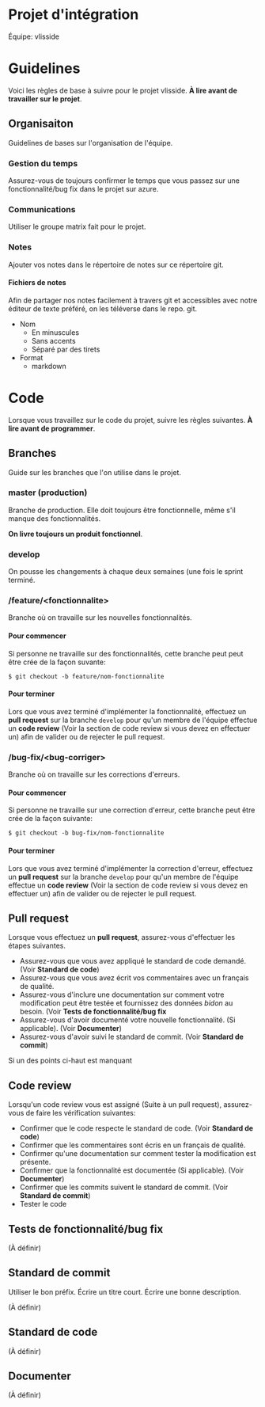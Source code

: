 
Projet d'intégration
====================

Équipe: vlisside

# Guidelines
Voici les règles de base à suivre pour le projet vlisside. **À lire avant de travailler sur le projet**.

## Organisaiton
Guidelines de bases sur l'organisation de l'équipe.

### Gestion du temps
Assurez-vous de toujours confirmer le temps que vous passez sur une fonctionnalité/bug fix dans le projet sur azure.

### Communications
Utiliser le groupe matrix fait pour le projet.

### Notes
Ajouter vos notes dans le répertoire de notes sur ce répertoire git.

#### Fichiers de notes
Afin de partager nos notes facilement à travers git et accessibles avec
notre éditeur de texte préféré, on les téléverse dans le repo. git.

- Nom
  - En minuscules
  - Sans accents
  - Séparé par des tirets
- Format
  - markdown

# Code
Lorsque vous travaillez sur le code du projet, suivre les règles suivantes. **À lire avant de programmer**.

## Branches
Guide sur les branches que l'on utilise dans le projet.

### master (production)
Branche de production. Elle doit toujours être fonctionnelle, même s'il
manque des fonctionnalités.

**On livre toujours un produit fonctionnel**.

### develop
On pousse les changements à chaque deux semaines (une fois le sprint
terminé.

### /feature/\<fonctionnalite>
Branche où on travaille sur les nouvelles fonctionnalités.

#### Pour commencer
Si personne ne travaille sur des fonctionnalités, cette branche peut peut 
être crée de la façon suvante:

```
$ git checkout -b feature/nom-fonctionnalite
```

#### Pour terminer
Lors que vous avez terminé d'implémenter la fonctionnalité, effectuez un
**pull request** sur la branche `develop` pour qu'un membre de l'équipe
effectue un **code review** (Voir la section de code review si vous devez
en effectuer un) afin de valider ou de rejecter le pull request.

### /bug-fix/\<bug-corriger>
Branche où on travaille sur les corrections d'erreurs.

#### Pour commencer
Si personne ne travaille sur une correction d'erreur, cette branche peut
être crée de la façon suivante:
 
```
$ git checkout -b bug-fix/nom-fonctionnalite
```

#### Pour terminer
Lors que vous avez terminé d'implémenter la correction d'erreur, effectuez
un **pull request** sur la branche `develop` pour qu'un membre de l'équipe
effectue un **code review** (Voir la section de code review si vous devez
en effectuer un) afin de valider ou de rejecter le pull request.

## Pull request
Lorsque vous effectuez un **pull request**, assurez-vous d'effectuer les étapes suivantes.

- Assurez-vous que vous avez appliqué le standard de code demandé. (Voir **Standard de code**)
- Assurez-vous que vous avez écrit vos commentaires avec un français de qualité.
- Assurez-vous d'inclure une documentation sur comment votre modification peut être testée et fournissez des données *bidon* au besoin. (Voir **Tests de fonctionnalité/bug fix**
- Assurez-vous d'avoir documenté votre nouvelle fonctionnalité. (Si applicable). (Voir **Documenter**)
- Assurez-vous d'avoir suivi le standard de commit. (Voir **Standard de commit**)

Si un des points ci-haut est manquant

## Code review
Lorsqu'un code review vous est assigné (Suite à un pull request), 
assurez-vous de faire les vérification suivantes:

- Confirmer que le code respecte le standard de code. (Voir **Standard de code**)
- Confirmer que les commentaires sont écris en un français de qualité.
- Confirmer qu'une documentation sur comment tester la modification est présente.
- Confirmer que la fonctionnalité est documentée (Si applicable). (Voir **Documenter**)
- Confirmer que les commits suivent le standard de commit. (Voir **Standard de commit**)
- Tester le code

## Tests de fonctionnalité/bug fix
(À définir)

## Standard de commit
Utiliser le bon préfix.
Écrire un titre court.
Écrire une bonne description.

(À définir)

## Standard de code
(À définir)

## Documenter
(À définir)

